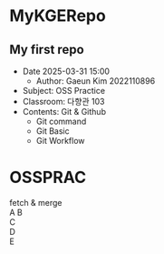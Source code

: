 # MyKGERepo
## My first repo  
- Date 2025-03-31 15:00 
    - Author: Gaeun Kim
    2022110896
- Subject: OSS Practice  
- Classroom: 다향관 103
- Contents: Git & Github
    - Git command
    - Git Basic
    - Git Workflow

# OSSPRAC  
fetch & merge  
A
B  
C  
D  
E  